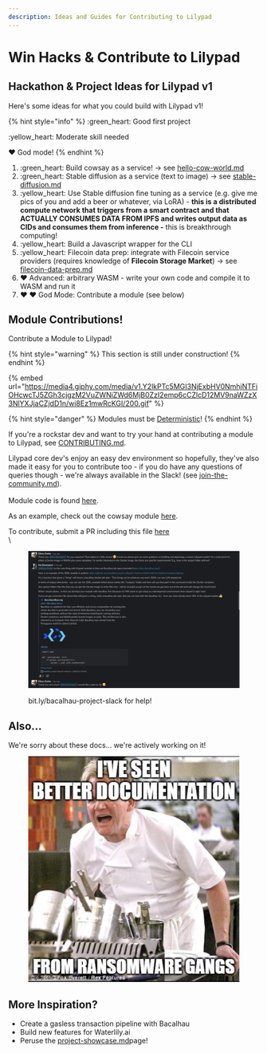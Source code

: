 ```yaml
---
description: Ideas and Guides for Contributing to Lilypad
---
```


# Win Hacks & Contribute to Lilypad

## Hackathon & Project Ideas for Lilypad v1

Here's some ideas for what you could build with Lilypad v1!

{% hint style="info" %}
:green\_heart: Good first project

:yellow\_heart: Moderate skill needed

:heart: God mode!
{% endhint %}

1. :green\_heart: Build cowsay as a service! -> see [hello-cow-world.md](../lilypad-v1-examples/hello-cow-world.md "mention")
2. :green\_heart: Stable diffusion as a service (text to image) -> see [stable-diffusion.md](../lilypad-v1-examples/stable-diffusion.md "mention")
3. :yellow\_heart: Use Stable diffusion fine tuning as a service (e.g. give me pics of you and add a beer or whatever, via LoRA) - **this is a distributed compute network that triggers from a smart contract and that ACTUALLY CONSUMES DATA FROM IPFS and writes output data as CIDs and consumes them from inference -** this is breakthrough computing!&#x20;
4. :yellow\_heart:  Build a Javascript wrapper for the CLI
5. :yellow\_heart:  Filecoin data prep: integrate with Filecoin service providers (requires knowledge of **Filecoin Storage Market**) -> see [filecoin-data-prep.md](../lilypad-v1-examples/filecoin-data-prep.md "mention")
6. :heart: Advanced: arbitrary WASM - write your own code and compile it to WASM and run it
7. :heart: :heart: God Mode: Contribute a module (see below)

## Module Contributions!

Contribute a Module to Lilypad!&#x20;

{% hint style="warning" %}
This section is still under construction!
{% endhint %}

{% embed url="https://media4.giphy.com/media/v1.Y2lkPTc5MGI3NjExbHV0NmhjNTFiOHcwcTJ5ZGh3cjgzM2VuZWNiZWd6MjB0ZzI2emp6cCZlcD12MV9naWZzX3NlYXJjaCZjdD1n/wi8Ez1mwRcKGI/200.gif" %}

{% hint style="danger" %}
Modules must be [Deterministic](https://en.wikipedia.org/wiki/Deterministic\_system)!
{% endhint %}

If you're a rockstar dev and want to try your hand at contributing a module to Lilypad, see [CONTRIBUTING.md](https://github.com/bacalhau-project/lilypad/blob/main/CONTRIBUTING.md).&#x20;

Lilypad core dev's enjoy an easy dev environment so hopefully, they've also made it easy for you to contribute too - if you do have any questions of queries though - we're always available in the Slack! (see [join-the-community.md](../tutorials-and-content/join-the-community.md "mention")).\
\
Module code is found [here](https://github.com/bacalhau-project/lilypad/tree/main/src/python/modules).

As an example, check out the cowsay module [here](https://github.com/bacalhau-project/lilypad/blob/main/src/python/modules/cowsay.py).

To contribute, submit a PR including this file [here](https://github.com/bacalhau-project/lilypad/blob/main/src/python/modicum/Modules.py)\
\


<figure><img src="../.gitbook/assets/image (18).png" alt=""><figcaption><p>bit.ly/bacalhau-project-slack for help!</p></figcaption></figure>



## Also...

We're sorry about these docs... we're actively working on it!

<figure><img src="../.gitbook/assets/image (1).png" alt=""><figcaption></figcaption></figure>

##

## More Inspiration?

* Create a gasless transaction pipeline with Bacalhau
* Build new features for Waterlily.ai
* Peruse the [project-showcase.md](../use-cases/project-showcase.md "mention")page!

